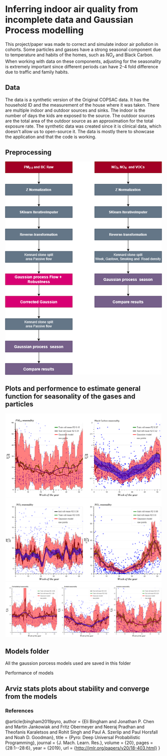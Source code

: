 # Inferring indoor air quality from incomplete data and Gaussian Process modelling
This project/paper was made to correct and simulate indoor air pollution in cohorts.
Some particles and gasses have a strong seasonal component due to temperature and habits of the homes, such as $NO_x$ and Black Carbon. 
When working with data on these components, adjusting for the seasonality is extremely important since different periods can have 2-4 fold difference due to traffic and family habits.
## Data
The data is a synthetic version of the Original COPSAC data. It has the household ID and the measurement of the house where it was taken.
There are multiple indoor and outdoor sources and sinks. The indoor is the number of days the kids are exposed to the source.
The outdoor sources are the total area of the outdoor source as an approximation for the total exposure rate.
The synthetic data was created since it is clinical data, which doesn't allow us to open-source it. 
The data is mostly there to showcase the application and that the code is working.
## Preprocessing 
![plot](https://github.com/MichaelForsmann/Inferring-indoor-air-quality-from-incomplete-data-and-Gaussian-Process-modelling/blob/main/pipeline.png)
## Plots and performence to estimate general function for seasonality of the gases and particles
![plot](https://github.com/MichaelForsmann/Inferring-indoor-air-quality-from-incomplete-data-and-Gaussian-Process-modelling/blob/main/PM25_BC_seasonality.png)
![plot](https://github.com/MichaelForsmann/Inferring-indoor-air-quality-from-incomplete-data-and-Gaussian-Process-modelling/blob/main/no2_nox_seasonality.png)
![plot](https://github.com/MichaelForsmann/Inferring-indoor-air-quality-from-incomplete-data-and-Gaussian-Process-modelling/blob/main/VOCs_seasonality(1).png)
## Models folder 
All the gaussion porcess models used are saved in this folder 

Performance of models
## Arviz stats plots about stability and converge from the models


### References
@article{bingham2019pyro,
  author    = {Eli Bingham and
               Jonathan P. Chen and
               Martin Jankowiak and
               Fritz Obermeyer and
               Neeraj Pradhan and
               Theofanis Karaletsos and
               Rohit Singh and
               Paul A. Szerlip and
               Paul Horsfall and
               Noah D. Goodman},
  title     = {Pyro: Deep Universal Probabilistic Programming},
  journal   = {J. Mach. Learn. Res.},
  volume    = {20},
  pages     = {28:1--28:6},
  year      = {2019},
  url       = {http://jmlr.org/papers/v20/18-403.html}
}

